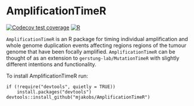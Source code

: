 # AmplificationTimeR
<!-- badges: start -->
  [![Codecov test coverage](https://codecov.io/gh/mjakobs/AmplificationTimeR/branch/main/graph/badge.svg)](https://app.codecov.io/gh/mjakobs/AmplificationTimeR?branch=main)
  [![R](https://github.com/mjakobs/AmplificationTimeR/actions/workflows/r.yml/badge.svg)](https://github.com/mjakobs/AmplificationTimeR/actions/workflows/r.yml)
  <!-- badges: end -->

`AmplificationTimeR` is an R package for timing individual amplification and whole genome duplication events affecting regions regions of the tumour genome that have been focally amplified.  `AmplificationTimeR` can be thought of as an extension to `gerstung-lab/MutationTimeR` with slightly different intentions and functionality.  

To install AmplificationTimeR run:
```
if (!require("devtools", quietly = TRUE))
    install.packages("devtools")
devtools::install_github("mjakobs/AmplificationTimeR")
```
